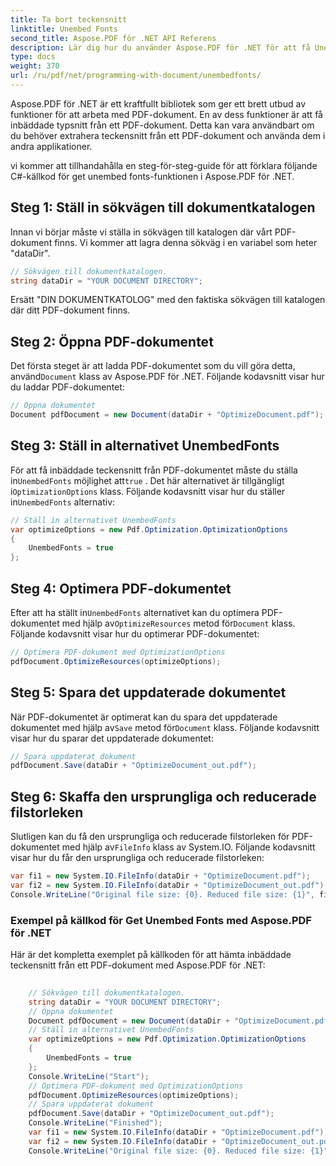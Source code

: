```yaml
---
title: Ta bort teckensnitt
linktitle: Unembed Fonts
second_title: Aspose.PDF för .NET API Referens
description: Lär dig hur du använder Aspose.PDF för .NET för att få Unembed Fonts och optimera PDF-filer. En steg-för-steg guide.
type: docs
weight: 370
url: /ru/pdf/net/programming-with-document/unembedfonts/
---
```

Aspose.PDF för .NET är ett kraftfullt bibliotek som ger ett brett utbud av funktioner för att arbeta med PDF-dokument. En av dess funktioner är att få inbäddade typsnitt från ett PDF-dokument. Detta kan vara användbart om du behöver extrahera teckensnitt från ett PDF-dokument och använda dem i andra applikationer.

vi kommer att tillhandahålla en steg-för-steg-guide för att förklara följande C#-källkod för get unembed fonts-funktionen i Aspose.PDF för .NET.

## Steg 1: Ställ in sökvägen till dokumentkatalogen

Innan vi börjar måste vi ställa in sökvägen till katalogen där vårt PDF-dokument finns. Vi kommer att lagra denna sökväg i en variabel som heter "dataDir".

```csharp
// Sökvägen till dokumentkatalogen.
string dataDir = "YOUR DOCUMENT DIRECTORY";
```

Ersätt "DIN DOKUMENTKATOLOG" med den faktiska sökvägen till katalogen där ditt PDF-dokument finns.

## Steg 2: Öppna PDF-dokumentet

 Det första steget är att ladda PDF-dokumentet som du vill göra detta, använd`Document` klass av Aspose.PDF för .NET. Följande kodavsnitt visar hur du laddar PDF-dokumentet:

```csharp
// Öppna dokumentet
Document pdfDocument = new Document(dataDir + "OptimizeDocument.pdf");
```

## Steg 3: Ställ in alternativet UnembedFonts

 För att få inbäddade teckensnitt från PDF-dokumentet måste du ställa in`UnembedFonts` möjlighet att`true` . Det här alternativet är tillgängligt i`OptimizationOptions` klass. Följande kodavsnitt visar hur du ställer in`UnembedFonts` alternativ:

```csharp
// Ställ in alternativet UnembedFonts
var optimizeOptions = new Pdf.Optimization.OptimizationOptions
{
	UnembedFonts = true
};
```

## Steg 4: Optimera PDF-dokumentet

Efter att ha ställt in`UnembedFonts` alternativet kan du optimera PDF-dokumentet med hjälp av`OptimizeResources` metod för`Document` klass. Följande kodavsnitt visar hur du optimerar PDF-dokumentet:

```csharp
// Optimera PDF-dokument med OptimizationOptions
pdfDocument.OptimizeResources(optimizeOptions);
```

## Steg 5: Spara det uppdaterade dokumentet

 När PDF-dokumentet är optimerat kan du spara det uppdaterade dokumentet med hjälp av`Save` metod för`Document` klass. Följande kodavsnitt visar hur du sparar det uppdaterade dokumentet:

```csharp
// Spara uppdaterat dokument
pdfDocument.Save(dataDir + "OptimizeDocument_out.pdf");
```

## Steg 6: Skaffa den ursprungliga och reducerade filstorleken

 Slutligen kan du få den ursprungliga och reducerade filstorleken för PDF-dokumentet med hjälp av`FileInfo` klass av System.IO. Följande kodavsnitt visar hur du får den ursprungliga och reducerade filstorleken:

```csharp
var fi1 = new System.IO.FileInfo(dataDir + "OptimizeDocument.pdf");
var fi2 = new System.IO.FileInfo(dataDir + "OptimizeDocument_out.pdf");
Console.WriteLine("Original file size: {0}. Reduced file size: {1}", fi1.Length, fi2.Length);
```

### Exempel på källkod för Get Unembed Fonts med Aspose.PDF för .NET

Här är det kompletta exemplet på källkoden för att hämta inbäddade teckensnitt från ett PDF-dokument med Aspose.PDF för .NET:

```csharp
	
	// Sökvägen till dokumentkatalogen.
	string dataDir = "YOUR DOCUMENT DIRECTORY";
	// Öppna dokumentet
	Document pdfDocument = new Document(dataDir + "OptimizeDocument.pdf");
	// Ställ in alternativet UnembedFonts
	var optimizeOptions = new Pdf.Optimization.OptimizationOptions
	{
		UnembedFonts = true
	};
	Console.WriteLine("Start");
	// Optimera PDF-dokument med OptimizationOptions
	pdfDocument.OptimizeResources(optimizeOptions);
	// Spara uppdaterat dokument
	pdfDocument.Save(dataDir + "OptimizeDocument_out.pdf");
	Console.WriteLine("Finished");
	var fi1 = new System.IO.FileInfo(dataDir + "OptimizeDocument.pdf");
	var fi2 = new System.IO.FileInfo(dataDir + "OptimizeDocument_out.pdf");
	Console.WriteLine("Original file size: {0}. Reduced file size: {1}", fi1.Length, fi2.Length);
	
```
